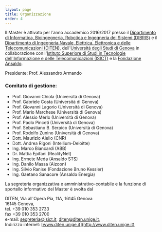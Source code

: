 ```yaml
---
layout: page
title: Organizzazione
order: 4
---
```


Il Master è attivato per l’anno accademico 2016/2017 presso il [Dipartimento di Informatica, Bioingegneria, Robotica e Ingegneria dei Sistemi (DIBRIS)](http://www.dibris.unige.it/) e il [Dipartimento di Ingegneria Navale, Elettrica, Elettronica e delle Telecomunicazioni (DITEN)](http://www.diten.unige.it/), dell'[Università degli Studi di Genova](http://www.diten.unige.it/) in collaborazione con l'[Istituto Superiore di Studi in Tecnologie dell'Informazione e delle Telecomunicazioni (ISICT)](http://www.isict.it) e la [Fondazione Ansaldo](http://www.fondazioneansaldo.it/). 

 
Presidente: Prof. Alessandro Armando

### Comitato di gestione:
* Prof. Giovanni Chiola (Università di Genova)
* Prof. Gabriele Costa (Università di Genova)
* Prof. Giovanni Lagorio (Università di Genova)
* Prof. Mario Marchese (Università di Genova)
* Prof. Alessio Merlo (Università di Genova)
* Prof. Paolo Pinceti (Università di Genova)
* Prof. Sebastiano B. Serpico (Università di Genova)
* Prof. Rodolfo Zunino (Università di Genova)
* Dott. Maurizio Aiello (CNR)
* Dott. Andrea Rigoni (Intellium-Deloitte)
* Ing. Marco Biancardi (ABB)
* Dr. Mattia Epifani (RealityNet)
* Ing. Ermete Meda (Ansaldo STS)
* Ing. Danilo Massa (Aizoon) 
* Ing. Silvio Ranise (Fondazione Bruno Kessler)
* Ing. Gaetano Sanacore (Ansaldo Energia)

La segreteria organizzativa e amministrativo-contabile e la funzione di sportello informativo del Master è svolta dal 

DITEN, 
Via all'Opera Pia, 11A, 16145 Genova  
16145 Genova,   
tel. +39 010 353 2733  
fax  +39 010 353 2700  
e-mail: [segreteria@isict.it](mailto:segreteria@isict.it), [diten@diten.unige.it](mailto:diten@diten.unige.it),  
Indirizzo internet: [www.diten.unige.it](http://www.diten.unige.it)
